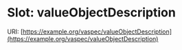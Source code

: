 # Slot: valueObjectDescription

URI: [https://example.org/vaspec/valueObjectDescription](https://example.org/vaspec/valueObjectDescription)